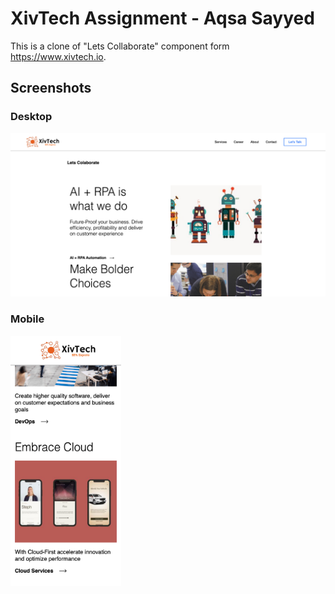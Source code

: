 # XivTech Assignment - Aqsa Sayyed

This is a clone of "Lets Collaborate" component form https://www.xivtech.io. 

## Screenshots

### Desktop
<img src="./screenshots/desktop.png">

### Mobile
<img src="./screenshots/mobile.png" height=400>